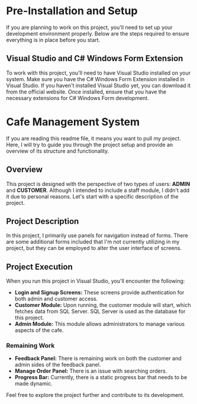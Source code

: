 # Pre-Installation and Setup

If you are planning to work on this project, you'll need to set up your development environment properly. Below are the steps required to ensure everything is in place before you start.

## Visual Studio and C# Windows Form Extension

To work with this project, you'll need to have Visual Studio installed on your system. Make sure you have the C# Windows Form Extension installed in Visual Studio. If you haven't installed Visual Studio yet, you can download it from the official website. Once installed, ensure that you have the necessary extensions for C# Windows Form development.
# Cafe Management System

If you are reading this readme file, it means you want to pull my project. Here, I will try to guide you through the project setup and provide an overview of its structure and functionality.

## Overview

This project is designed with the perspective of two types of users: **ADMIN** and **CUSTOMER**. Although I intended to include a staff module, I didn't add it due to personal reasons. Let's start with a specific description of the project.

## Project Description

In this project, I primarily use panels for navigation instead of forms. There are some additional forms included that I'm not currently utilizing in my project, but they can be employed to alter the user interface of screens.

## Project Execution

When you run this project in Visual Studio, you'll encounter the following:

- **Login and Signup Screens:** These screens provide authentication for both admin and customer access.
- **Customer Module:** Upon running, the customer module will start, which fetches data from SQL Server. SQL Server is used as the database for this project.
- **Admin Module:** This module allows administrators to manage various aspects of the cafe.

### Remaining Work

- **Feedback Panel:** There is remaining work on both the customer and admin sides of the feedback panel.
- **Manage Order Panel:** There is an issue with searching orders.
- **Progress Bar:** Currently, there is a static progress bar that needs to be made dynamic.


Feel free to explore the project further and contribute to its development.

